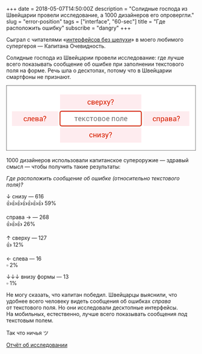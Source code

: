 +++
date = 2018-05-07T14:50:00Z
description = "Солидные господа из Швейцарии провели исследование, а 1000 дизайнеров его опровергли."
slug = "error-position"
tags = ["interface", "60-sec"]
title = "Где расположить ошибку"
subscribe = "dangry"
+++

Сыграл с читателями «[интерфейсов без шелухи](https://t.me/dangry)» в моего любимого супергероя — Капитана Очевидность.

Солидные господа из Швейцарии провели исследование: где лучше всего показывать сообщение об ошибке при заполнении текстового поля на форме. Речь шла о десктопах, потому что в Швейцарии смартфоны не признают.

![Где расположить ошибку](error-position.png)

1000 дизайнеров использовали капитанское супероружие — здравый смысл — чтобы получить такие результаты:

<div class="row">
<div class="col-xs-12 col-sm-10 col-md-8">
<div class="boxed">
<p><em>Где расположить сообщение об ошибке (относительно текстового поля)?</em></p>
<p>↓ снизу — 616<br>
👍👍👍👍👍👍👍 59%</p>
<p>справа → — 268<br>
👍👍👍 26%</p>
<p>↑ сверху — 127<br>
👍 12%</p>
<p>← слева — 16<br>
▫️ 2%</p>
<p>↓↓↓ внизу формы — 13<br>
▫️ 1%</p>
</div>
</div>
</div>

Не могу сказать, что капитан победил. Швейцарцы выяснили, что удобнее всего человеку видеть сообщения об ошибках *справа* от текстового поля. Но они исследовали десктопные интерфейсы. На мобильных, естественно, лучше всего показывать сообщения *под* текстовым полем.

Так что ничья ツ

[Отчёт об исследовании](http://doc.rero.ch/record/304897/files/iwc24-0107.pdf)

